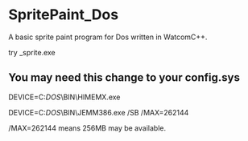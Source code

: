 # SpritePaint_Dos
A basic sprite paint program for Dos written in WatcomC++.

try _sprite.exe

## You may need this change to your config.sys

DEVICE=C:_DOS_\BIN\HIMEMX.exe

DEVICE=C:_DOS_\BIN\JEMM386.exe /SB /MAX=262144

/MAX=262144 means 256MB may be available.
